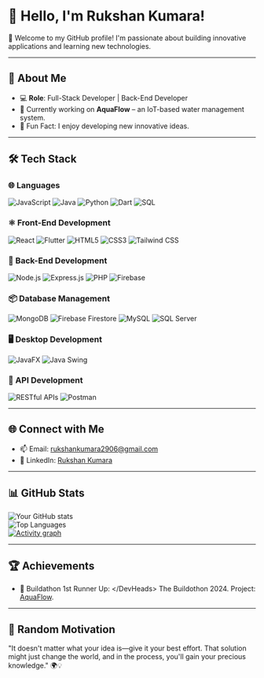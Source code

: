 # 👋 Hello, I'm Rukshan Kumara!  

🌟 Welcome to my GitHub profile! I'm passionate about building innovative applications and learning new technologies.  

---

## 🚀 About Me  
- 💻 **Role**: Full-Stack Developer | Back-End Developer  
- 🌱 Currently working on **AquaFlow** – an IoT-based water management system.  
- 🎯 Fun Fact: I enjoy developing new innovative ideas.  

---

## 🛠️ Tech Stack  

### 🌐 Languages  
  ![JavaScript](https://img.shields.io/badge/JavaScript-%23F7DF1E.svg?style=for-the-badge&logo=javascript&logoColor=black)
  ![Java](https://img.shields.io/badge/Java-%23ED8B00.svg?style=for-the-badge&logo=openjdk&logoColor=white)
  ![Python](https://img.shields.io/badge/Python-%233776AB.svg?style=for-the-badge&logo=python&logoColor=white)
  ![Dart](https://img.shields.io/badge/Dart-%230175C2.svg?style=for-the-badge&logo=dart&logoColor=white)
  ![SQL](https://img.shields.io/badge/SQL-%230066CC.svg?style=for-the-badge&logo=database&logoColor=white)

### ⚛️ Front-End Development  
  ![React](https://img.shields.io/badge/React-%2361DAFB.svg?style=for-the-badge&logo=react&logoColor=black)
  ![Flutter](https://img.shields.io/badge/Flutter-%2302569B.svg?style=for-the-badge&logo=flutter&logoColor=white)
  ![HTML5](https://img.shields.io/badge/HTML5-%23E34F26.svg?style=for-the-badge&logo=html5&logoColor=white)
  ![CSS3](https://img.shields.io/badge/CSS3-%231572B6.svg?style=for-the-badge&logo=css3&logoColor=white)
  ![Tailwind CSS](https://img.shields.io/badge/Tailwind_CSS-%2306B6D4.svg?style=for-the-badge&logo=tailwindcss&logoColor=white)

### 🔧 Back-End Development
  ![Node.js](https://img.shields.io/badge/Node.js-%2343853D.svg?style=for-the-badge&logo=node.js&logoColor=white)
  ![Express.js](https://img.shields.io/badge/Express.js-%23000000.svg?style=for-the-badge&logo=express&logoColor=white)
  ![PHP](https://img.shields.io/badge/PHP-%23777BB4.svg?style=for-the-badge&logo=php&logoColor=white)
  ![Firebase](https://img.shields.io/badge/Firebase-%23FFCA28.svg?style=for-the-badge&logo=firebase&logoColor=black)

### 📦 Database Management 
  ![MongoDB](https://img.shields.io/badge/MongoDB-%2347A248.svg?style=for-the-badge&logo=mongodb&logoColor=white)
  ![Firebase Firestore](https://img.shields.io/badge/Firebase_Firestore-%23FFCA28.svg?style=for-the-badge&logo=firebase&logoColor=black)
  ![MySQL](https://img.shields.io/badge/MySQL-%234479A1.svg?style=for-the-badge&logo=mysql&logoColor=white)
  ![SQL Server](https://img.shields.io/badge/SQL%20Server-%23CC2927.svg?style=for-the-badge&logo=microsoft-sql-server&logoColor=white)

### 🖥️ Desktop Development 
  ![JavaFX](https://img.shields.io/badge/JavaFX-%23007396.svg?style=for-the-badge&logo=java&logoColor=white)
  ![Java Swing](https://img.shields.io/badge/Java_Swing-%23007396.svg?style=for-the-badge&logo=java&logoColor=white)

### 🔌 API Development 
  ![RESTful APIs](https://img.shields.io/badge/RESTful_API-%2300ADD8.svg?style=for-the-badge&logo=api&logoColor=white)
  ![Postman](https://img.shields.io/badge/Postman-%23FF6C37.svg?style=for-the-badge&logo=postman&logoColor=white)

---

## 🌐 Connect with Me  
- 📫 Email: [rukshankumara2906@gmail.com](mailto:rukshankumara2906@gmail.com)  
- 💼 LinkedIn: [Rukshan Kumara](https://www.linkedin.com/in/rukshan-kumara-2548b3248/)

---

## 📊 GitHub Stats  

![Your GitHub stats](https://github-readme-stats.vercel.app/api?username=ruka29&show_icons=true&theme=radical)  
![Top Languages](https://github-readme-stats.vercel.app/api/top-langs/?username=ruka29&layout=compact&theme=radical)  
[![Activity graph](https://github-readme-activity-graph.vercel.app/graph?username=ruka29&theme=github-compact)](https://github.com/ruka29/github-readme-activity-graph)  

---

## 🏆 Achievements    
- 🏅 Buildathon 1st Runner Up: \</DevHeads\> The Buildothon 2024. Project:  [AquaFlow](https://github.com/ruka29/AquaFlow).  

---

## 🎯 Random Motivation  
"It doesn't matter what your idea is—give it your best effort. That solution might just change the world, and in the process, you'll gain your precious knowledge." 🌍💡

